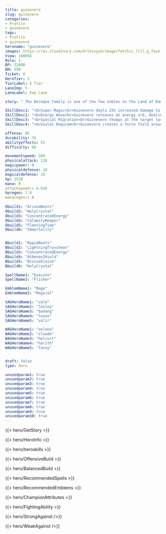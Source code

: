 ```yaml
---
title: guinevere
slug: guinevere
categories: 
- Profile 
- guinevere
tags: 
- Profile
- guinevere
heroname: "guinevere"
images: https://res.cloudinary.com/drlhixyyd/image/fetch/c_fill,g_face,f_auto/https://cdn2-build.mobagenie.my.id/p/images/banner/full/guinevere.jpg
View: 160056 
Role: 2 
BP: 32000
DM: 599 
Ticket: 0 
HeroTier: 2 
TierLabel: S Tier 
LaneImg: 5
LaneLabel: Exp Lane 

story: " The Baroque family is one of the few nobles on the Land of Dawn. The most prestigious skill of them, fencing, the family\'s emblem, discourages countless opponents from even thinking about attacking. In addition, beauty and wisdom are also the most perfect genetic signs of the Baroque family, just like the eternal beauty and love of Violet. "

SkillDesc1: "<b>Super Magic<br>Guinevere deals 25% increased damage to airborne enemies. Guinevere's mastery of magic allows her basic attack to deal <font color='#D58E1F'>( +80% Total Physical ATK)</font><font color='#27C0C7'>( +60% Total Magic Power)</font> <font color='#3B69FF'>(Magic Damage)</font>. Guinevere accumulates Super Magic each time she deals damage. When she is fully charged, her next basic attack will become guided, dealing 80<font color='#D58E1F'>( +100% Total Physical ATK)</font><font color='#27C0C7'>( +120% Total Magic Power)</font> <font color='#3B69FF'>(Magic damage)</font> and restoring 8% of her lost HP."   
SkillDesc2: "<b>Energy Wave<br>Guinevere releases an energy orb, dealing 300<font color='#27C0C7'>( +130% Total Magic Power)</font> <font color='#3B69FF'>(Magic Damage)</font> to enemies in a line and slowing them by 50% for 1.2s. Hitting any target reduces all of her skill CDs by 1s."   
SkillDesc3: "<b>Spatial Migration<br>Guinevere thumps at the target location for 250<font color='#27C0C7'>( +80% Total Magic Power)</font> <font color='#3B69FF'>(Magic Damage)</font>. Enemy Heroes and Creeps hit will be knocked airborne for 1s and take 125<font color='#27C0C7'>( +50% Total Magic Power)</font> additional <font color='#3B69FF'>(Magic Damage)</font>. After cast, Guinevere can reactivate the skill in 5s to blink toward the target direction and leave an illusion behind. If the illusion takes damage, it restores Super Magic for Guinevere and will explode in 1.5s, dealing 100<font color='#27C0C7'>( +30% Total Magic Power)</font> <font color='#3B69FF'>(Magic Damage)</font> to nearby enemies."   
SkillDesc4: "<b>Violet Requiem<br>Guinevere creates a force field around her, attacking nearby enemies 11 times within 2s, dealing 650<font color='#27C0C7'>( +500% Total Magic Power)</font> <font color='#3B69FF'>(Magic Damage)</font> in total. If the enemy hit is already airborne, they will be knocked airborne again, up to 6 additional times. Guinevere is immune to CC while casting this skill."  

offense: 85 
durability: 35 
abilityeffects: 55 
difficulty: 60 

movementspeed: 260
physicalattack: 126
magicpower: 0
physicaldefense: 18
magicaldefense: 10
hp: 2528
mana: 0
attackspeed:: 0.916
hpregen: 7.8
manaregen:: 0
 
Obuild1: "ArcaneBoots"  
Obuild2: "HolyCrystal" 
Obuild3: "ConcentratedEnergy" 
Obuild4: "CalamityReaper" 
Obuild5: "FleetingTime" 
Obuild6: "Immortality" 


Bbuild1: "RapidBoots"  
Bbuild2: "LightningTruncheon" 
Bbuild3: "ConcentratedEnergy" 
Bbuild4: "AthenasShield" 
Bbuild5: "DivineGlaive" 
Bbuild6: "HolyCrystal" 

SpellName1: "Execute" 
SpellName2: "Flicker"   

EmblemName1: "Mage" 
EmblemName2: "Magical"    

SAGHeroName1: "vale"
SAGHeroName2: "lesley"
SAGHeroName3: "badang"
SAGHeroName4: "lunox"
SAGHeroName5: "valir"

WAGHeroName1: "selena"
WAGHeroName2: "claude"
WAGHeroName3: "helcurt"
WAGHeroName4: "harith"
WAGHeroName5: "fanny"


draft: false
type: hero

unusedparam1: true
unusedparam2: true
unusedparam3: true
unusedparam4: true
unusedparam5: true
unusedparam6: true
unusedparam7: true
unusedparam8: true
unusedparam9: true
unusedparam10: true
---
```



{{< hero/GetStory >}}

{{< hero/HeroInfo >}}
 
{{< hero/heroskills >}}

{{< hero/OffensiveBuild >}} 

{{< hero/BalancedBuild >}}


{{< hero/RecommendedSpells >}}  

{{< hero/RecommendedEmblems >}}   


{{< hero/ChampionAttributes >}}


{{< hero/FightingAbility >}}

{{< hero/StrongAgainst />}}

{{< hero/WeakAgainst />}}
